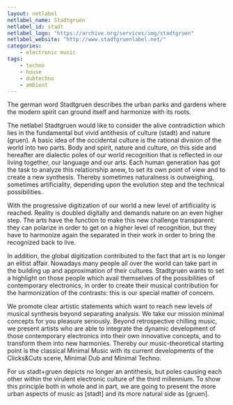 ```yaml
---
layout: netlabel
netlabel_name: Stadtgruen
netlabel_id: stadt
netlabel_logo: "https://archive.org/services/img/stadtgruen"
netlabel_website: "http://www.stadtgruenlabel.net/"
categories:
    - electronic music
tags:
    - techno
    - house
    - dubtechno
    - ambient
---
```

The german word Stadtgruen describes the urban parks and gardens where the modern spirit can ground itself and harmonize with its roots.
 
The netlabel Stadtgruen would like to consider the alive contradiction which lies in the fundamental but vivid antithesis of culture (stadt) and nature (gruen). A basic idea of the occidental culture is the rational division of the world into two parts. Body and spirit, nature and culture, on this side and hereafter are dialectic poles of our world recognition that is reflected in our living together, our language and our arts. Each human generation has got the task to analyze this relationship anew, to set its own point of view and to create a new synthesis. Thereby sometimes naturalness is outweighing, sometimes artificiality, depending upon the evolution step and the technical possibilities.
 
With the progressive digitization of our world a new level of artificiality is reached. Reality is doubled digitally and demands nature on an even higher step.
The arts have the function to make this new challenge transparent: they can polarize in order to get on a higher level of recognition, but they have to harmonize again the separated in their work in order to bring the recognized back to live.
 
In addition, the global digitization contributed to the fact that art is no longer an elitist affair. Nowadays many people all over the world can take part in the building up and approximation of their cultures. Stadtgruen wants to set a highlight on those people which avail themselves of the possibilities of contemporary electronics, in order to create their musical contribution for the harmonization of the contrasts: this is our special matter of concern.
 
We promote clear artistic statements which want to reach new levels of musical synthesis beyond separating analysis. We take our mission minimal concepts for you pleasure seriously. Beyond retrospective chilling music, we present artists who are able to integrate the dynamic development of those contemporary electronics into their own innovative concepts, and to transform them into new harmonies. Thereby our music-theoretical starting point is the classical Minimal Music with its current developments of the Clicks&Cuts scene, Minimal Dub and Minimal Techno.
 
For us stadt+gruen depicts no longer an antithesis, but poles causing each other within the virulent electronic culture of the third millennium. To show this principle both in whole and in part, we are going to present the more urban aspects of music as [stadt] and its more natural side as [gruen].
